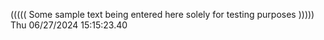 ((((( Some sample text being entered here solely for testing purposes ))))) Thu 06/27/2024 15:15:23.40
